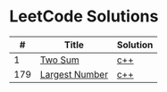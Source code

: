 LeetCode Solutions
===

| #    | Title       | Solution  | 
| ---- |-------------| -----     |
| 1    |[Two Sum](https://oj.leetcode.com/problems/two-sum/) | [c++](./codes/Two_Sum.cpp) |
| 179 |[Largest Number](https://oj.leetcode.com/problems/largest-number/)| [c++](./codes/Largest_Number.cpp) |

